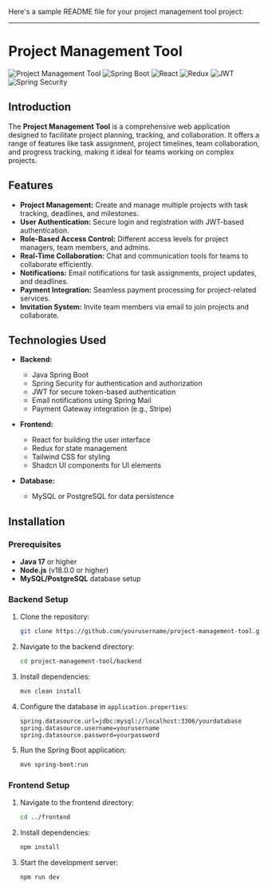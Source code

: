 Here's a sample README file for your project management tool project:

---

# Project Management Tool

![Project Management Tool](https://img.shields.io/badge/version-1.0-brightgreen.svg)
![Spring Boot](https://img.shields.io/badge/Spring%20Boot-2.7.1-brightgreen)
![React](https://img.shields.io/badge/React-18.2.0-blue)
![Redux](https://img.shields.io/badge/Redux-4.1.2-blue)
![JWT](https://img.shields.io/badge/JWT-JSON%20Web%20Tokens-red)
![Spring Security](https://img.shields.io/badge/Spring%20Security-5.7.1-brightgreen)

## Introduction

The **Project Management Tool** is a comprehensive web application designed to facilitate project planning, tracking, and collaboration. It offers a range of features like task assignment, project timelines, team collaboration, and progress tracking, making it ideal for teams working on complex projects.

## Features

- **Project Management:** Create and manage multiple projects with task tracking, deadlines, and milestones.
- **User Authentication:** Secure login and registration with JWT-based authentication.
- **Role-Based Access Control:** Different access levels for project managers, team members, and admins.
- **Real-Time Collaboration:** Chat and communication tools for teams to collaborate efficiently.
- **Notifications:** Email notifications for task assignments, project updates, and deadlines.
- **Payment Integration:** Seamless payment processing for project-related services.
- **Invitation System:** Invite team members via email to join projects and collaborate.

## Technologies Used

- **Backend:**
  - Java Spring Boot
  - Spring Security for authentication and authorization
  - JWT for secure token-based authentication
  - Email notifications using Spring Mail
  - Payment Gateway integration (e.g., Stripe)
  
- **Frontend:**
  - React for building the user interface
  - Redux for state management
  - Tailwind CSS for styling
  - Shadcn UI components for UI elements

- **Database:**
  - MySQL or PostgreSQL for data persistence

## Installation

### Prerequisites

- **Java 17** or higher
- **Node.js** (v18.0.0 or higher)
- **MySQL/PostgreSQL** database setup

### Backend Setup

1. Clone the repository:
   ```bash
   git clone https://github.com/yourusername/project-management-tool.git
   ```
2. Navigate to the backend directory:
   ```bash
   cd project-management-tool/backend
   ```
3. Install dependencies:
   ```bash
   mvn clean install
   ```
4. Configure the database in `application.properties`:
   ```properties
   spring.datasource.url=jdbc:mysql://localhost:3306/yourdatabase
   spring.datasource.username=yourusername
   spring.datasource.password=yourpassword
   ```
5. Run the Spring Boot application:
   ```bash
   mvn spring-boot:run
   ```

### Frontend Setup

1. Navigate to the frontend directory:
   ```bash
   cd ../frontend
   ```
2. Install dependencies:
   ```bash
   npm install
   ```
3. Start the development server:
   ```bash
   npm run dev
   ```
